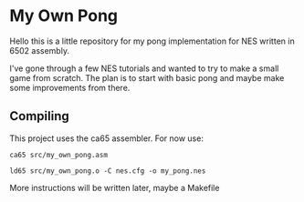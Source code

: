 # My Own Pong
Hello this is a little repository for my pong implementation for
NES written in 6502 assembly.

I've gone through a few NES tutorials and wanted to try to make a small
game from scratch. The plan is to start with basic pong and maybe make some
improvements from there.

## Compiling
This project uses the ca65 assembler.
For now use:

`ca65 src/my_own_pong.asm`

`ld65 src/my_own_pong.o -C nes.cfg -o my_pong.nes`

More instructions will be written later, maybe a Makefile
